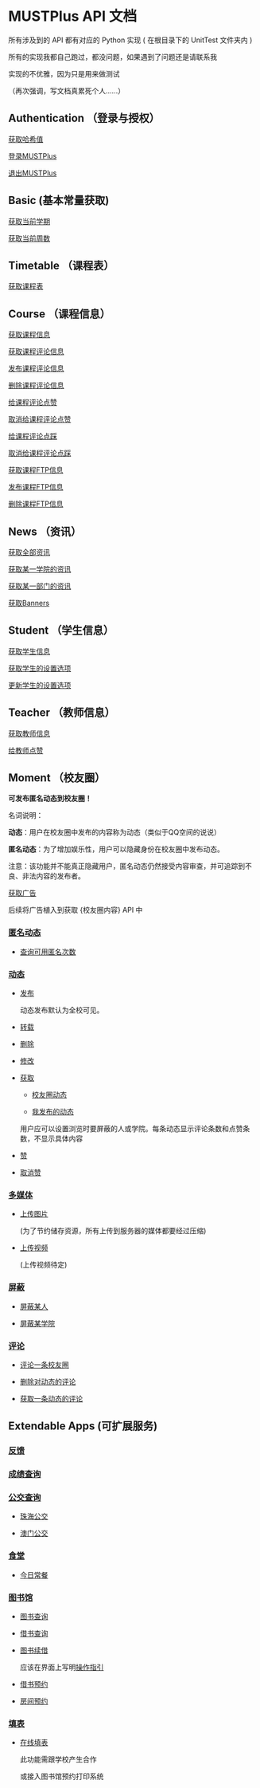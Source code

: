 # MUSTPlus API 文档

所有涉及到的 API 都有对应的 Python 实现 ( 在根目录下的 UnitTest 文件夹内 )

所有的实现我都自己跑过，都没问题，如果遇到了问题还是请联系我

实现的不优雅，因为只是用来做测试

（再次强调，写文档真累死个人......）



## Authentication （登录与授权）

 [获取哈希值](auth_hash.md)
 
 [登录MUSTPlus](auth_login.md)
 
 [退出MUSTPlus](auth_logout.md)

## Basic (基本常量获取)

[获取当前学期](basic_semester.md)

[获取当前周数](basic_week.md)

## Timetable （课程表）

 [获取课程表](timetable.md)

## Course （课程信息）

[获取课程信息](course.md)

[获取课程评论信息](course_comment.md)

[发布课程评论信息](course_comment.md)

[删除课程评论信息](course_comment.md)

[给课程评论点赞](course_comment_thumbs_up.md)

[取消给课程评论点赞](course_comment_thumbs_up.md)

[给课程评论点踩](course_comment_thumbs_down.md)

[取消给课程评论点踩](course_comment_thumbs_down.md)

[获取课程FTP信息](course_ftp.md)

[发布课程FTP信息](course_ftp.md)

[删除课程FTP信息](course_ftp.md)

## News （资讯）

[获取全部资讯](news.md)

[获取某一学院的资讯](news.md)

[获取某一部门的资讯](news.md)

[获取Banners](news.md)

## Student （学生信息）

[获取学生信息](student.md)

[获取学生的设置选项](student_settings.md)

[更新学生的设置选项](student_settings.md)



## Teacher （教师信息）

[获取教师信息](teacher.md)

[给教师点赞](teacher_like.md)

## Moment （校友圈）

**可发布匿名动态到校友圈！**



名词说明：

**动态**：用户在校友圈中发布的内容称为动态（类似于QQ空间的说说）

**匿名动态**：为了增加娱乐性，用户可以隐藏身份在校友圈中发布动态。

注意：该功能并不能真正隐藏用户，匿名动态仍然接受内容审查，并可追踪到不良、非法内容的发布者。


[获取广告](moment_ad.md)

后续将广告植入到获取 {校友圈内容} API 中

### [匿名动态](moment_anonymous.md)

- [查询可用匿名次数](moment_anonymoud.md)

### [动态](moment.md)

- [发布](moment.md)

  动态发布默认为全校可见。

- [转载](moment.md)

- [删除](moment.md)

- [修改](moment.md)

- [获取](moment.md)

  - [校友圈动态](moment.md)
  
  - [我发布的动态](moment.md)

  用户应可以设置浏览时要屏蔽的人或学院。每条动态显示评论条数和点赞条数，不显示具体内容
  
- [赞](moment_like.md)

- [取消赞](moment_like.md)

### [多媒体](moment_media.md)

- [上传图片](moment_picture.md)

  (为了节约储存资源，所有上传到服务器的媒体都要经过压缩)

- [上传视频](moment_video.md)

  (上传视频待定)

### [屏蔽](moment_block.md)

- [屏蔽某人](moment_block.md)

- [屏蔽某学院](moment_block.md)

### [评论](moment_comment.md)

- [评论一条校友圈](moment_comment.md)

- [删除对动态的评论](moment_comment.md)

- [获取一条动态的评论](moment_comment.md)

## Extendable Apps (可扩展服务)

### [反馈](feedback.md)

### [成绩查询](grade.md)

### [公交查询](bus.md)

- [珠海公交](bus_zhuhai.md)

- [澳门公交](bus_macau.md)

### [食堂](restaurant.md)

- [今日常餐](restaurant_daily.md)

### [图书馆](library.md)

- [图书查询](library_search.md)

- [借书查询](library_borrow.md)

- [图书续借](library_)

  应该在界面上写明[操作指引](http://lib.must.edu.mo/node/164)
  
- [借书预约](library_booking.md)

- [房间预约](library_booking.md)

### [填表](forms.md)

- [在线填表](forms.md)
  
  此功能需跟学校产生合作
  
  或接入图书馆预约打印系统